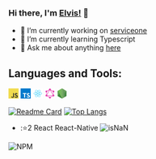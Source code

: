### Hi there, I'm [Elvis!](https://cheepion.github.io) 👋


- 🔭 I’m currently working on [serviceone](http://www.sogservice.com.cn/)
- 🌱 I’m currently learning Typescript
- 💬 Ask me about anything [here](https://github.com/cheepion/cheepion/issues)

**Languages and Tools:**  
---
<code><img height="20" src="https://raw.githubusercontent.com/github/explore/80688e429a7d4ef2fca1e82350fe8e3517d3494d/topics/javascript/javascript.png"></code>
<code><img height="20" src="https://raw.githubusercontent.com/github/explore/80688e429a7d4ef2fca1e82350fe8e3517d3494d/topics/typescript/typescript.png"></code>
<code><img height="20" src="https://raw.githubusercontent.com/github/explore/80688e429a7d4ef2fca1e82350fe8e3517d3494d/topics/react/react.png"></code>
<code><img height="20" src="https://raw.githubusercontent.com/github/explore/5c058a388828bb5fde0bcafd4bc867b5bb3f26f3/topics/graphql/graphql.png"></code>
<code><img height="20" src="https://raw.githubusercontent.com/github/explore/80688e429a7d4ef2fca1e82350fe8e3517d3494d/topics/nodejs/nodejs.png"></code>   

[![Readme Card](https://github-readme-stats.vercel.app/api/pin/?username=cheepion&repo=isnan)](https://github.com/anuraghazra/github-readme-stats)
[![Top Langs](https://github-readme-stats.vercel.app/api/top-langs/?username=cheepion&layout=compact&show_icons=true&theme=buefy)](https://github.com/anuraghazra/github-readme-stats)

- ::star:2 React React-Native <img alt="isNaN" src="https://raster.shields.io/badge/project-processing-brightgreen+-blue.svg">

<img alt="NPM" src="https://raster.shields.io/badge/Maven-3.1+-red.svg">
